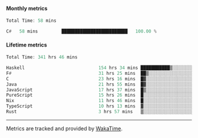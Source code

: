 #### Monthly metrics
<!--START_SECTION:wakamonthly-->

```asm
Total Time: 58 mins

C#   58 mins         █████████████████████████   100.00 %
```

<!--END_SECTION:wakamonthly-->
#### Lifetime metrics
<!--START_SECTION:wakalifetime-->

```asm
Total Time: 341 hrs 46 mins

Haskell                            154 hrs 34 mins ███████████▒░░░░░░░░░░░░░   45.07 %
F#                                 31 hrs 25 mins  ██▒░░░░░░░░░░░░░░░░░░░░░░   09.16 %
C                                  23 hrs 16 mins  █▓░░░░░░░░░░░░░░░░░░░░░░░   06.79 %
Java                               21 hrs 55 mins  █▓░░░░░░░░░░░░░░░░░░░░░░░   06.40 %
JavaScript                         17 hrs 37 mins  █▒░░░░░░░░░░░░░░░░░░░░░░░   05.14 %
PureScript                         15 hrs 26 mins  █░░░░░░░░░░░░░░░░░░░░░░░░   04.51 %
Nix                                11 hrs 46 mins  █░░░░░░░░░░░░░░░░░░░░░░░░   03.43 %
TypeScript                         10 hrs 13 mins  ▓░░░░░░░░░░░░░░░░░░░░░░░░   02.98 %
Rust                               3 hrs 57 mins   ▒░░░░░░░░░░░░░░░░░░░░░░░░   01.16 %
```

<!--END_SECTION:wakalifetime-->

---

Metrics are tracked and provided by [WakaTime](https://github.com/athul/waka-readme).
